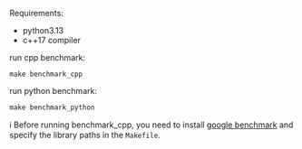 Requirements:
- python3.13
- c++17 compiler

run cpp benchmark:

```shell
make benchmark_cpp
```

run python benchmark:

```shell
make benchmark_python
```

ℹ️ Before running benchmark_cpp, you need to install [google benchmark](https://github.com/google/benchmark?tab=readme-ov-file) and specify the library paths in the `Makefile`.